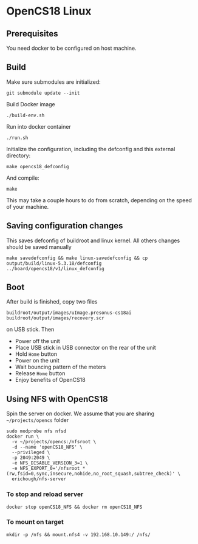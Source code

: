 # OpenCS18 Linux

## Prerequisites

You need docker to be configured on host machine.

## Build

Make sure submodules are initialized:

	git submodule update --init

Build Docker image

    ./build-env.sh

Run into docker container

    ./run.sh

Initialize the configuration, including the defconfig and this external directory:

	make opencs18_defconfig

And compile:

	make

This may take a couple hours to do from scratch, depending on the speed of your machine.

## Saving configuration changes

This saves defconfig of buildroot and linux kernel. All others changes should be saved manually

    make savedefconfig && make linux-savedefconfig && cp output/build/linux-5.3.18/defconfig ../board/opencs18/v1/linux_defconfig

## Boot

After build is finished, copy two files
   
    buildroot/output/images/uImage.presonus-cs18ai
    buildroot/output/images/recovery.scr 

on USB stick. Then

* Power off the unit
* Place USB stick in USB connector on the rear of the unit
* Hold `Home` button
* Power on the unit
* Wait bouncing pattern of the meters
* Release `Home` button
* Enjoy benefits of OpenCS18

## Using NFS with OpenCS18

Spin the server on docker. We assume that you are sharing `~/projects/opencs` folder

```
sudo modprobe nfs nfsd
docker run \
  -v ~/projects/opencs:/nfsroot \
  -d --name 'openCS18_NFS' \
  --privileged \
  -p 2049:2049 \
  -e NFS_DISABLE_VERSION_3=1 \
  -e NFS_EXPORT_0='/nfsroot *(rw,fsid=0,sync,insecure,nohide,no_root_squash,subtree_check)' \
  erichough/nfs-server
```

### To stop and reload server
```
docker stop openCS18_NFS && docker rm openCS18_NFS
```

### To mount on target
```
mkdir -p /nfs && mount.nfs4 -v 192.168.10.149:/ /nfs/
```